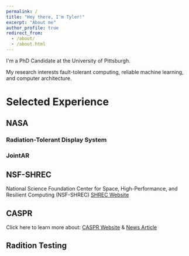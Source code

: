 ```yaml
---
permalink: /
title: "Hey there, I'm Tyler!"
excerpt: "About me"
author_profile: true
redirect_from: 
  - /about/
  - /about.html
---
```

I'm a PhD Candidate at the University of Pittsburgh.

My research interests fault-tolerant computing, reliable machine learning, and computer architecture.


# Selected Experience
## NASA
### Radiation-Tolerant Display System

### JointAR

## NSF-SHREC
National Science Foundation Center for Space, High-Performance, and Resilient Computing (NSF-SHREC)
[SHREC Website](https://nsf-shrec.org/)
## CASPR


Click here to learn more about: [CASPR Website](https://caspr.space/) & [News Article](https://news.engineering.pitt.edu/caspr-celebrates-one-year-aboard-the-iss/)

## Radition Testing


